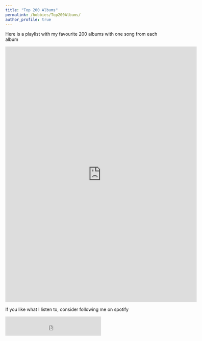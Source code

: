 ```yaml
---
title: "Top 200 Albums"
permalink: /hobbies/Top200Albums/
author_profile: true
---
```




Here is a playlist with my favourite 200 albums with one song from each album

<iframe src="https://open.spotify.com/embed/playlist/66keuli18g0f8by7A6cAk9"  width="600" height="800" frameborder="0" allowtransparency="true" allow="encrypted-media"></iframe>

If you like what I listen to, consider following me on spotify
<iframe src="https://open.spotify.com/follow/1/?uri=spotify:user:1129808992&size=detail&theme=dark" width="300" height="60" scrolling="no" frameborder="0" style="border:none; overflow:hidden;" allowtransparency="true"></iframe>